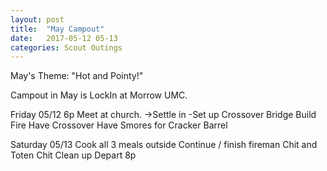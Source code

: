 ```yaml
---
layout: post
title:  "May Campout"
date:   2017-05-12 05-13
categories: Scout Outings
---
```


May's Theme:  "Hot and Pointy!"

Campout in May is LockIn at Morrow UMC.

Friday 05/12 6p Meet at church.
->Settle in
-Set up Crossover Bridge
Build Fire
Have Crossover
Have Smores for Cracker Barrel

Saturday 05/13
Cook all 3 meals outside
Continue / finish fireman Chit and Toten Chit
Clean up
Depart 8p


